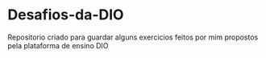 # Desafios-da-DIO
Repositorio criado para guardar alguns exercicios feitos por mim propostos pela plataforma de ensino DIO
